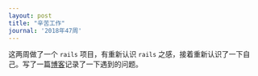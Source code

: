 ```yaml
---
layout: post
title: "辛苦工作"
journal: '2018年47周'
---
```


这两周做了一个 `rails` 项目，有重新认识 `rails` 之感，接着重新认识了一下自己。写了一篇[博客](https://www.zddhub.com/mics/2018/11/22/rails-mysql2-segmentation-fault.html)记录了一下遇到的问题。
